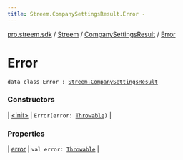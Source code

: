 ```yaml
---
title: Streem.CompanySettingsResult.Error - 
---
```


[pro.streem.sdk](../../../index.html) / [Streem](../../index.html) / [CompanySettingsResult](../index.html) / [Error](./index.html)

# Error

`data class Error : `[`Streem.CompanySettingsResult`](../index.html)

### Constructors

| [&lt;init&gt;](-init-.html) | `Error(error: `[`Throwable`](https://kotlinlang.org/api/latest/jvm/stdlib/kotlin/-throwable/index.html)`)` |

### Properties

| [error](error.html) | `val error: `[`Throwable`](https://kotlinlang.org/api/latest/jvm/stdlib/kotlin/-throwable/index.html) |

